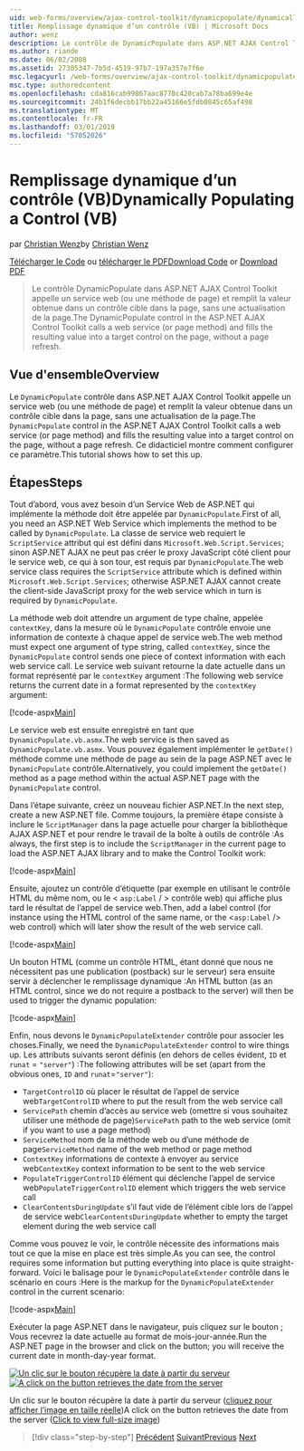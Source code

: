 ```yaml
---
uid: web-forms/overview/ajax-control-toolkit/dynamicpopulate/dynamically-populating-a-control-vb
title: Remplissage dynamique d’un contrôle (VB) | Microsoft Docs
author: wenz
description: Le contrôle de DynamicPopulate dans ASP.NET AJAX Control Toolkit appelle un service web (ou une méthode de page) et remplit la valeur obtenue dans un contrôle cible sur t...
ms.author: riande
ms.date: 06/02/2008
ms.assetid: 27305347-7b5d-4519-97b7-197a357e7f6e
msc.legacyurl: /web-forms/overview/ajax-control-toolkit/dynamicpopulate/dynamically-populating-a-control-vb
msc.type: authoredcontent
ms.openlocfilehash: cda816cab99867aac8770c420cab7a78ba699e4e
ms.sourcegitcommit: 24b1f6decbb17bb22a45166e5fdb0845c65af498
ms.translationtype: MT
ms.contentlocale: fr-FR
ms.lasthandoff: 03/01/2019
ms.locfileid: "57052026"
---
```

<a name="dynamically-populating-a-control-vb"></a><span data-ttu-id="e4508-103">Remplissage dynamique d’un contrôle (VB)</span><span class="sxs-lookup"><span data-stu-id="e4508-103">Dynamically Populating a Control (VB)</span></span>
====================
<span data-ttu-id="e4508-104">par [Christian Wenz](https://github.com/wenz)</span><span class="sxs-lookup"><span data-stu-id="e4508-104">by [Christian Wenz](https://github.com/wenz)</span></span>

<span data-ttu-id="e4508-105">[Télécharger le Code](http://download.microsoft.com/download/d/8/f/d8f2f6f9-1b7c-46ad-9252-e1fc81bdea3e/dynamicpopulate0.vb.zip) ou [télécharger le PDF](http://download.microsoft.com/download/b/6/a/b6ae89ee-df69-4c87-9bfb-ad1eb2b23373/dynamicpopulate0VB.pdf)</span><span class="sxs-lookup"><span data-stu-id="e4508-105">[Download Code](http://download.microsoft.com/download/d/8/f/d8f2f6f9-1b7c-46ad-9252-e1fc81bdea3e/dynamicpopulate0.vb.zip) or [Download PDF](http://download.microsoft.com/download/b/6/a/b6ae89ee-df69-4c87-9bfb-ad1eb2b23373/dynamicpopulate0VB.pdf)</span></span>

> <span data-ttu-id="e4508-106">Le contrôle DynamicPopulate dans ASP.NET AJAX Control Toolkit appelle un service web (ou une méthode de page) et remplit la valeur obtenue dans un contrôle cible dans la page, sans une actualisation de la page.</span><span class="sxs-lookup"><span data-stu-id="e4508-106">The DynamicPopulate control in the ASP.NET AJAX Control Toolkit calls a web service (or page method) and fills the resulting value into a target control on the page, without a page refresh.</span></span>


## <a name="overview"></a><span data-ttu-id="e4508-107">Vue d'ensemble</span><span class="sxs-lookup"><span data-stu-id="e4508-107">Overview</span></span>

<span data-ttu-id="e4508-108">Le `DynamicPopulate` contrôle dans ASP.NET AJAX Control Toolkit appelle un service web (ou une méthode de page) et remplit la valeur obtenue dans un contrôle cible dans la page, sans une actualisation de la page.</span><span class="sxs-lookup"><span data-stu-id="e4508-108">The `DynamicPopulate` control in the ASP.NET AJAX Control Toolkit calls a web service (or page method) and fills the resulting value into a target control on the page, without a page refresh.</span></span> <span data-ttu-id="e4508-109">Ce didacticiel montre comment configurer ce paramètre.</span><span class="sxs-lookup"><span data-stu-id="e4508-109">This tutorial shows how to set this up.</span></span>

## <a name="steps"></a><span data-ttu-id="e4508-110">Étapes</span><span class="sxs-lookup"><span data-stu-id="e4508-110">Steps</span></span>

<span data-ttu-id="e4508-111">Tout d’abord, vous avez besoin d’un Service Web de ASP.NET qui implémente la méthode doit être appelée par `DynamicPopulate`.</span><span class="sxs-lookup"><span data-stu-id="e4508-111">First of all, you need an ASP.NET Web Service which implements the method to be called by `DynamicPopulate`.</span></span> <span data-ttu-id="e4508-112">La classe de service web requiert le `ScriptService` attribut qui est défini dans `Microsoft.Web.Script.Services`; sinon ASP.NET AJAX ne peut pas créer le proxy JavaScript côté client pour le service web, ce qui à son tour, est requis par `DynamicPopulate`.</span><span class="sxs-lookup"><span data-stu-id="e4508-112">The web service class requires the `ScriptService` attribute which is defined within `Microsoft.Web.Script.Services`; otherwise ASP.NET AJAX cannot create the client-side JavaScript proxy for the web service which in turn is required by `DynamicPopulate`.</span></span>

<span data-ttu-id="e4508-113">La méthode web doit attendre un argument de type chaîne, appelée `contextKey`, dans la mesure où le `DynamicPopulate` contrôle envoie une information de contexte à chaque appel de service web.</span><span class="sxs-lookup"><span data-stu-id="e4508-113">The web method must expect one argument of type string, called `contextKey`, since the `DynamicPopulate` control sends one piece of context information with each web service call.</span></span> <span data-ttu-id="e4508-114">Le service web suivant retourne la date actuelle dans un format représenté par le `contextKey` argument :</span><span class="sxs-lookup"><span data-stu-id="e4508-114">The following web service returns the current date in a format represented by the `contextKey` argument:</span></span>

[!code-aspx[Main](dynamically-populating-a-control-vb/samples/sample1.aspx)]

<span data-ttu-id="e4508-115">Le service web est ensuite enregistré en tant que `DynamicPopulate.vb.asmx`.</span><span class="sxs-lookup"><span data-stu-id="e4508-115">The web service is then saved as `DynamicPopulate.vb.asmx`.</span></span> <span data-ttu-id="e4508-116">Vous pouvez également implémenter le `getDate()` méthode comme une méthode de page au sein de la page ASP.NET avec le `DynamicPopulate` contrôle.</span><span class="sxs-lookup"><span data-stu-id="e4508-116">Alternatively, you could implement the `getDate()` method as a page method within the actual ASP.NET page with the `DynamicPopulate` control.</span></span>

<span data-ttu-id="e4508-117">Dans l’étape suivante, créez un nouveau fichier ASP.NET.</span><span class="sxs-lookup"><span data-stu-id="e4508-117">In the next step, create a new ASP.NET file.</span></span> <span data-ttu-id="e4508-118">Comme toujours, la première étape consiste à inclure le `ScriptManager` dans la page actuelle pour charger la bibliothèque AJAX ASP.NET et pour rendre le travail de la boîte à outils de contrôle :</span><span class="sxs-lookup"><span data-stu-id="e4508-118">As always, the first step is to include the `ScriptManager` in the current page to load the ASP.NET AJAX library and to make the Control Toolkit work:</span></span>

[!code-aspx[Main](dynamically-populating-a-control-vb/samples/sample2.aspx)]

<span data-ttu-id="e4508-119">Ensuite, ajoutez un contrôle d’étiquette (par exemple en utilisant le contrôle HTML du même nom, ou le &lt; `asp:Label`  / &gt; contrôle web) qui affiche plus tard le résultat de l’appel de service web.</span><span class="sxs-lookup"><span data-stu-id="e4508-119">Then, add a label control (for instance using the HTML control of the same name, or the &lt;`asp:Label` /&gt; web control) which will later show the result of the web service call.</span></span>

[!code-aspx[Main](dynamically-populating-a-control-vb/samples/sample3.aspx)]

<span data-ttu-id="e4508-120">Un bouton HTML (comme un contrôle HTML, étant donné que nous ne nécessitent pas une publication (postback) sur le serveur) sera ensuite servir à déclencher le remplissage dynamique :</span><span class="sxs-lookup"><span data-stu-id="e4508-120">An HTML button (as an HTML control, since we do not require a postback to the server) will then be used to trigger the dynamic population:</span></span>

[!code-aspx[Main](dynamically-populating-a-control-vb/samples/sample4.aspx)]

<span data-ttu-id="e4508-121">Enfin, nous devons le `DynamicPopulateExtender` contrôle pour associer les choses.</span><span class="sxs-lookup"><span data-stu-id="e4508-121">Finally, we need the `DynamicPopulateExtender` control to wire things up.</span></span> <span data-ttu-id="e4508-122">Les attributs suivants seront définis (en dehors de celles évident, `ID` et `runat` = `"server"`) :</span><span class="sxs-lookup"><span data-stu-id="e4508-122">The following attributes will be set (apart from the obvious ones, `ID` and `runat`=`"server"`):</span></span>

- <span data-ttu-id="e4508-123">`TargetControlID` où placer le résultat de l’appel de service web</span><span class="sxs-lookup"><span data-stu-id="e4508-123">`TargetControlID` where to put the result from the web service call</span></span>
- <span data-ttu-id="e4508-124">`ServicePath` chemin d’accès au service web (omettre si vous souhaitez utiliser une méthode de page)</span><span class="sxs-lookup"><span data-stu-id="e4508-124">`ServicePath` path to the web service (omit if you want to use a page method)</span></span>
- <span data-ttu-id="e4508-125">`ServiceMethod` nom de la méthode web ou d’une méthode de page</span><span class="sxs-lookup"><span data-stu-id="e4508-125">`ServiceMethod` name of the web method or page method</span></span>
- <span data-ttu-id="e4508-126">`ContextKey` informations de contexte à envoyer au service web</span><span class="sxs-lookup"><span data-stu-id="e4508-126">`ContextKey` context information to be sent to the web service</span></span>
- <span data-ttu-id="e4508-127">`PopulateTriggerControlID` élément qui déclenche l’appel de service web</span><span class="sxs-lookup"><span data-stu-id="e4508-127">`PopulateTriggerControlID` element which triggers the web service call</span></span>
- <span data-ttu-id="e4508-128">`ClearContentsDuringUpdate` s’il faut vide de l’élément cible lors de l’appel de service web</span><span class="sxs-lookup"><span data-stu-id="e4508-128">`ClearContentsDuringUpdate` whether to empty the target element during the web service call</span></span>

<span data-ttu-id="e4508-129">Comme vous pouvez le voir, le contrôle nécessite des informations mais tout ce que la mise en place est très simple.</span><span class="sxs-lookup"><span data-stu-id="e4508-129">As you can see, the control requires some information but putting everything into place is quite straight-forward.</span></span> <span data-ttu-id="e4508-130">Voici le balisage pour le `DynamicPopulateExtender` contrôle dans le scénario en cours :</span><span class="sxs-lookup"><span data-stu-id="e4508-130">Here is the markup for the `DynamicPopulateExtender` control in the current scenario:</span></span>

[!code-aspx[Main](dynamically-populating-a-control-vb/samples/sample5.aspx)]

<span data-ttu-id="e4508-131">Exécuter la page ASP.NET dans le navigateur, puis cliquez sur le bouton ; Vous recevrez la date actuelle au format de mois-jour-année.</span><span class="sxs-lookup"><span data-stu-id="e4508-131">Run the ASP.NET page in the browser and click on the button; you will receive the current date in month-day-year format.</span></span>


<span data-ttu-id="e4508-132">[![Un clic sur le bouton récupère la date à partir du serveur](dynamically-populating-a-control-vb/_static/image2.png)](dynamically-populating-a-control-vb/_static/image1.png)</span><span class="sxs-lookup"><span data-stu-id="e4508-132">[![A click on the button retrieves the date from the server](dynamically-populating-a-control-vb/_static/image2.png)](dynamically-populating-a-control-vb/_static/image1.png)</span></span>

<span data-ttu-id="e4508-133">Un clic sur le bouton récupère la date à partir du serveur ([cliquez pour afficher l’image en taille réelle](dynamically-populating-a-control-vb/_static/image3.png))</span><span class="sxs-lookup"><span data-stu-id="e4508-133">A click on the button retrieves the date from the server ([Click to view full-size image](dynamically-populating-a-control-vb/_static/image3.png))</span></span>

> [!div class="step-by-step"]
> <span data-ttu-id="e4508-134">[Précédent](using-dynamicpopulate-with-a-user-control-and-javascript-cs.md)
> [Suivant](dynamically-populating-a-control-using-javascript-code-vb.md)</span><span class="sxs-lookup"><span data-stu-id="e4508-134">[Previous](using-dynamicpopulate-with-a-user-control-and-javascript-cs.md)
[Next](dynamically-populating-a-control-using-javascript-code-vb.md)</span></span>
